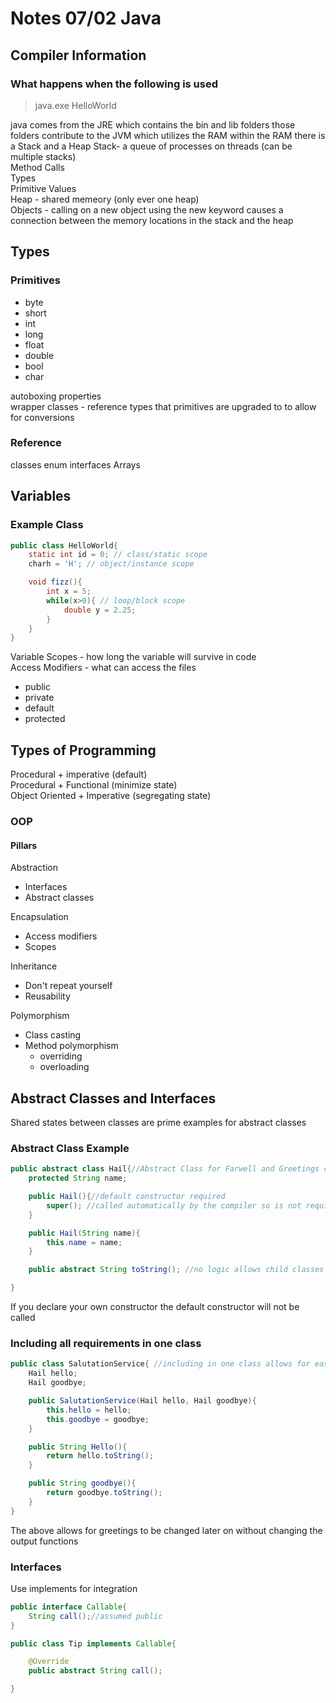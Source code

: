 # Notes 07/02 Java

## Compiler Information

### What happens when the following is used  

>java.exe HelloWorld

java comes from the JRE which contains the bin and lib folders
those folders contribute to the JVM which utilizes the RAM
within the RAM there is a Stack and a Heap
Stack- a queue of processes on threads (can be multiple stacks)  
    Method Calls   
    Types  
    Primitive Values  
Heap - shared memeory (only ever one heap)  
    Objects - calling on a new object using the new keyword causes a connection between the memory locations in the stack and the heap

## Types

### Primitives

* byte  
* short  
* int  
* long  
* float  
* double  
* bool  
* char  

autoboxing properties  
wrapper classes - reference types that primitives are upgraded to to allow for conversions

### Reference

classes
enum
interfaces
Arrays

## Variables

### Example Class

~~~~Java
public class HelloWorld{
    static int id = 0; // class/static scope
    charh = 'H'; // object/instance scope

    void fizz(){
        int x = 5;
        while(x>0){ // loop/block scope
            double y = 2.25;
        }
    }
}
~~~~

Variable Scopes - how long the variable will survive in code  
Access Modifiers - what can access the files  

* public  
* private  
* default  
* protected

## Types of Programming

Procedural + imperative (default)  
Procedural + Functional (minimize state)  
Object Oriented + Imperative (segregating state)  

### OOP

#### Pillars

Abstraction

* Interfaces
* Abstract classes  

Encapsulation

* Access modifiers
* Scopes

Inheritance

* Don't repeat yourself
* Reusability

Polymorphism

* Class casting
* Method polymorphism
  * overriding
  * overloading

## Abstract Classes and Interfaces

Shared states between classes are prime examples for abstract classes

### Abstract Class Example

~~~~Java
public abstract class Hail{//Abstract Class for Farwell and Greetings class
    protected String name;

    public Hail(){//default constructor required
        super(); //called automatically by the compiler so is not required
    }

    public Hail(String name){
        this.name = name;
    }

    public abstract String toString(); //no logic allows child classes to fill data

}
~~~~

If you declare your own constructor the default constructor will not be called

### Including all requirements in one class

~~~~Java
public class SalutationService{ //including in one class allows for ease of changes later
    Hail hello;
    Hail goodbye;

    public SalutationService(Hail hello, Hail goodbye){
        this.hello = hello;
        this.goodbye = goodbye;
    }

    public String Hello(){
        return hello.toString();
    }

    public String goodbye(){
        return goodbye.toString();
    }
}
~~~~

The above allows for greetings to be changed later on without changing the output functions

### Interfaces

Use implements for integration

~~~~Java
public interface Callable{
    String call();//assumed public
}

public class Tip implements Callable{

    @Override
    public abstract String call();

}
~~~~
